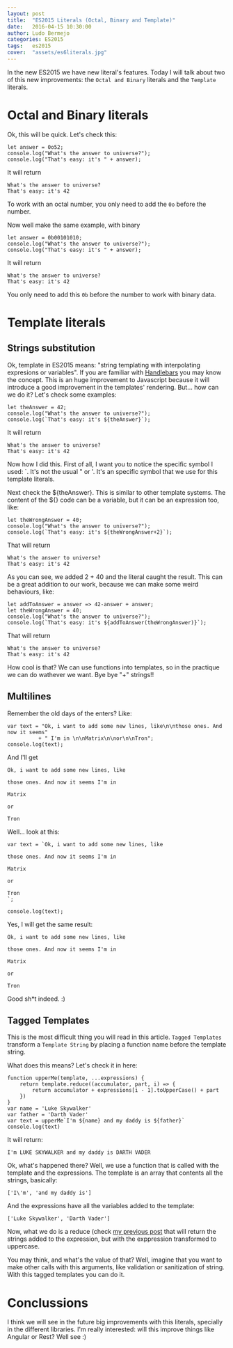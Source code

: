 ```yaml
---
layout: post
title:  "ES2015 Literals (Octal, Binary and Template)"
date:   2016-04-15 10:30:00
author: Ludo Bermejo
categories: ES2015 
tags:	es2015
cover:  "assets/es6literals.jpg"
---
```


In the new ES2015 we have new literal's features. Today I will talk about two of this new improvements: the `Octal and Binary` literals and the `Template` literals.

# Octal and Binary literals

Ok, this will be quick. Let's check this:

    let answer = 0o52;
    console.log("What's the answer to universe?");
    console.log("That's easy: it's " + answer);

It will return

    What's the answer to universe?
    That's easy: it's 42
    
To work with an octal number, you only need to add the `0o` before the number.
    
Now well make the same example, with binary    

    let answer = 0b00101010;
    console.log("What's the answer to universe?");
    console.log("That's easy: it's " + answer);
    
It will return

    What's the answer to universe?
    That's easy: it's 42
        
You only need to add this `0b` before the number to work with binary data.         

# Template literals

## Strings substitution

Ok, template in ES2015 means: "string templating with interpolating expresions or variables". If you are familiar with [Handlebars](http://handlebarsjs.com/) you may know the concept. This is an huge improvement to Javascript because it will introduce a good improvement in the templates' rendering. But... how can we do it? Let's check some examples:
 
    let theAnswer = 42;
    console.log("What's the answer to universe?");
    console.log(`That's easy: it's ${theAnswer}`);    

    
It will return

    What's the answer to universe?
    That's easy: it's 42
        
Now how I did this. First of all, I want you to notice the specific symbol I used: \`. It's not the usual " or '. It's an specific symbol that we use for this template literals. 
 
Next check the ${theAnswer}. This is similar to other template systems. The content of the ${} code can be a variable, but it can be an expression too, like:

    let theWrongAnswer = 40;
    console.log("What's the answer to universe?");
    console.log(`That's easy: it's ${theWrongAnswer+2}`);

That will return

    What's the answer to universe?
    That's easy: it's 42
    
As you can see, we added 2 + 40 and the literal caught the result. This can be a great addition to our work, because we can make some weird behaviours, like:

    let addToAnswer = answer => 42-answer + answer;
    let theWrongAnswer = 40;
    console.log("What's the answer to universe?");
    console.log(`That's easy: it's ${addToAnswer(theWrongAnswer)}`);

That will return

    What's the answer to universe?
    That's easy: it's 42
    
How cool is that? We can use functions into templates, so in the practique we can do wathever we want. Bye bye "+" strings!!

## Multilines

Remember the old days of the enters? Like:

    var text = "Ok, i want to add some new lines, like\n\nthose ones. And now it seems"
              + " I'm in \n\nMatrix\n\nor\n\nTron";
    console.log(text);

And I'll get
        
    Ok, i want to add some new lines, like
    
    those ones. And now it seems I'm in 
    
    Matrix
    
    or
    
    Tron
    
Well... look at this:

    var text = `Ok, i want to add some new lines, like
                    
    those ones. And now it seems I'm in 
    
    Matrix
    
    or
    
    Tron
    `;

    console.log(text);
    
Yes, I will get the same result:
        
    Ok, i want to add some new lines, like
    
    those ones. And now it seems I'm in 
    
    Matrix
    
    or
    
    Tron    

Good sh*t indeed. :)

## Tagged Templates

This is the most difficult thing you will read in this article. `Tagged Templates` transform a `Template String` by placing a function name before the template string. 

What does this means? Let's check it in here:

    function upperMe(template, ...expressions) {
        return template.reduce((accumulator, part, i) => {
            return accumulator + expressions[i - 1].toUpperCase() + part
        })
    }
    var name = 'Luke Skywalker'
    var father = 'Darth Vader'
    var text = upperMe`I'm ${name} and my daddy is ${father}`
    console.log(text)

It will return:

    I'm LUKE SKYWALKER and my daddy is DARTH VADER

Ok, what's happened there? Well, we use a function that is called with the template and the expressions. The template is an array that contents all the strings, basically:

    ['I\'m', 'and my daddy is']
     
And the expressions have all the variables added to the template:
     
    ['Luke Skywalker', 'Darth Vader']
    
Now, what we do is a reduce (check [my previous post](http://dev.ludobermejo.es/functional/2016/02/01/functional-programming-higher-order-functions.html) that will return the strings added to the expression, but with the exppression transformed to uppercase.
    
You may think, and what's the value of that? Well, imagine that you want to make other calls with this arguments, like validation or sanitization of string. With this tagged templates you can do it.

# Conclussions

I think we will see in the future big improvements with this literals, specially in the different libraries. I'm really interested: will this improve things like Angular or Rest? Well see :)         
        
    
     
    


